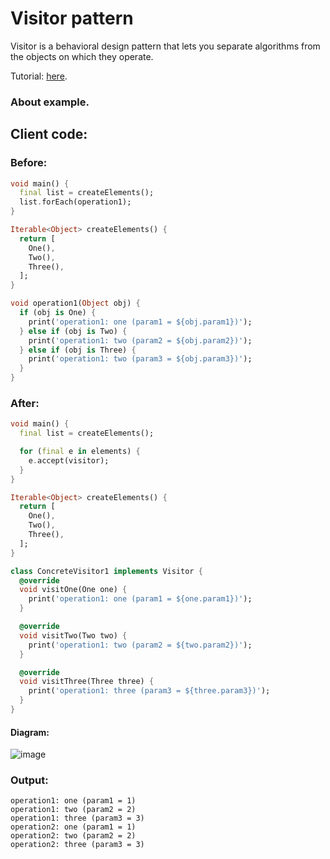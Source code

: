 # Visitor pattern
Visitor is a behavioral design pattern that lets you separate algorithms from the objects on which 
they operate.

Tutorial: [here](https://refactoring.guru/design-patterns/visitor).

### About example.

## Client code:
### Before:
```dart
void main() {
  final list = createElements();
  list.forEach(operation1);
}

Iterable<Object> createElements() {
  return [
    One(),
    Two(),
    Three(),
  ];
}

void operation1(Object obj) {
  if (obj is One) {
    print('operation1: one (param1 = ${obj.param1})');
  } else if (obj is Two) {
    print('operation1: two (param2 = ${obj.param2})');
  } else if (obj is Three) {
    print('operation1: two (param3 = ${obj.param3})');
  }
}
```

### After:
```dart
void main() {
  final list = createElements();

  for (final e in elements) {
    e.accept(visitor);
  }
}

Iterable<Object> createElements() {
  return [
    One(),
    Two(),
    Three(),
  ];
}

class ConcreteVisitor1 implements Visitor {
  @override
  void visitOne(One one) {
    print('operation1: one (param1 = ${one.param1})');
  }

  @override
  void visitTwo(Two two) {
    print('operation1: two (param2 = ${two.param2})');
  }

  @override
  void visitThree(Three three) {
    print('operation1: three (param3 = ${three.param3})');
  }
}
```
#### Diagram:
![image](https://user-images.githubusercontent.com/8049534/174583542-5f57463c-148b-4113-acd3-2814ec017ecc.png)

### Output:
```
operation1: one (param1 = 1)
operation1: two (param2 = 2)
operation1: three (param3 = 3)
operation2: one (param1 = 1)
operation2: two (param2 = 2)
operation2: three (param3 = 3)
```
